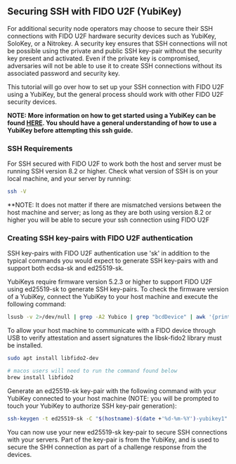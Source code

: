 ## Securing SSH with FIDO U2F (YubiKey)

For additional security node operators may choose to secure their SSH connections with FIDO U2F hardware security devices such as YubiKey, SoloKey, or a Nitrokey. A security key ensures that SSH connections will not be possible using the private and public SSH key-pair without the security key present and activated. Even if the private key is compromised, adversaries will not be able to use it to create SSH connections without its associated password and security key.

This tutorial will go over how to set up your SSH connection with FIDO U2F using a YubiKey, but the general process should work with other FIDO U2F security devices. 

**NOTE: More information on how to get started using a YubiKey can be found [HERE](https://www.yubico.com/ca/setup/). You should have a general understanding of how to use a YubiKey before attempting this ssh guide.**

### SSH Requirements 

For SSH secured with FIDO U2F to work both the host and server must be running SSH version 8.2 or higher. Check what version of SSH is on your local machine, and your server by running: 

```bash
ssh -V
```
**NOTE: It does not matter if there are mismatched versions between the host machine and server; as long as they are both using version 8.2 or higher you will be able to secure your ssh connection using FIDO U2F

### Creating SSH key-pairs with FIDO U2F authentication 

SSH key-pairs with FIDO U2F authentication use 'sk' in addition to the typical commands you would expect to generate SSH key-pairs with and support both ecdsa-sk and ed25519-sk. 

YubiKeys require firmware version 5.2.3 or higher to support FIDO U2F using ed25519-sk to generate SSH key-pairs. To check the firmware version of a YubiKey, connect the YubiKey to your host machine and execute the following command: 

```bash
lsusb -v 2>/dev/null | grep -A2 Yubico | grep "bcdDevice" | awk '{print $2}'
```
To allow your host machine to communicate with a FIDO device through USB to verify attestation and assert signatures the libsk-fido2 library must be installed.

```bash
sudo apt install libfido2-dev

# macos users will need to run the command found below
brew install libfido2
```
Generate an ed25519-sk key-pair with the following command with your YubiKey connected to your host machine (NOTE: you will be prompted to touch your YubiKey to authorize SSH key-pair generation): 

```bash
ssh-keygen -t ed25519-sk -C "$(hostname)-$(date +'%d-%m-%Y')-yubikey1"
```
You can now use your new ed25519-sk key-pair to secure SSH connections with your servers. Part of the key-pair is from the YubiKey, and is used to secure the SHH connection as part of a challenge response from the devices.  
